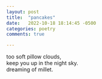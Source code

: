 ```yaml
---
layout: post
title:  "pancakes"
date:   2022-10-18 18:14:45 -0500
categories: poetry
comments: true

---
```


too soft pillow clouds,  
keep you up in the night sky.  
dreaming of millet.  